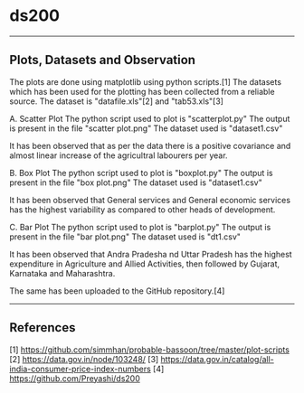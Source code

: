 # ds200
--------------------------------
Plots, Datasets and Observation
--------------------------------
The plots are done using matplotlib using python scripts.[1]
The datasets which has been used for the plotting has been collected from a reliable source.
The dataset is "datafile.xls"[2] and "tab53.xls"[3]

A. Scatter Plot
The python script used to plot is "scatterplot.py"
The output is present in the file "scatter plot.png"
The dataset used is "dataset1.csv"

It has been observed that as per the data there is a positive covariance and almost linear increase of the agricultral labourers per year.

B. Box Plot
The python script used to plot is "boxplot.py"
The output is present in the file "box plot.png"
The dataset used is "dataset1.csv"

It has been observed that General services and General economic services has the highest variability as compared to other heads of development.

C. Bar Plot
The python script used to plot is "barplot.py"
The output is present in the file "bar plot.png"
The dataset used is "dt1.csv"

It has been observed that Andra Pradesha nd Uttar Pradesh has the highest expenditure in Agriculture and Allied Activities, then followed by Gujarat, Karnataka and Maharashtra.

The same has been uploaded to the GitHub repository.[4]

-----------
References
-----------
[1] https://github.com/simmhan/probable-bassoon/tree/master/plot-scripts
[2] https://data.gov.in/node/103248/
[3] https://data.gov.in/catalog/all-india-consumer-price-index-numbers
[4] https://github.com/Preyashi/ds200

